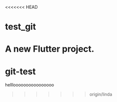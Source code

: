 <<<<<<< HEAD
# test_git

A new Flutter project.
=======
# git-test

hellloooooooooooooooo
>>>>>>> origin/linda
